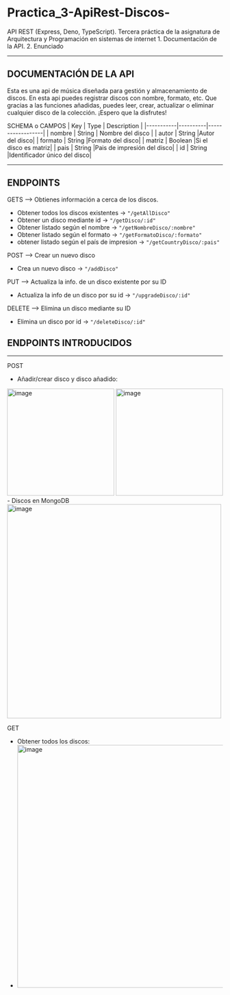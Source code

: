 # Practica_3-ApiRest-Discos-
API REST (Express, Deno, TypeScript).  Tercera práctica de la asignatura de Arquitectura y Programación en sistemas de internet
      1. Documentación de la API.
      2. Enunciado 
____________________________________________________________
DOCUMENTACIÓN DE LA API
------------------------------------------------------------
Esta es una api de música diseñada para gestión y almacenamiento de discos. En esta api puedes registrar discos con nombre, formato, 
etc. Que gracias a las funciones añadidas, puedes leer, crear, actualizar o eliminar cualquier disco de la colección.
¡Espero que la disfrutes!

SCHEMA o CAMPOS
|    Key    |    Type  |    Description   |
|-----------|----------|------------------|
|   nombre  |  String  | Nombre del disco |
|   autor   |  String  |Autor del disco|
|  formato  |  String  |Formato del disco|
|  matriz   |  Boolean |Si el disco es matriz|
|    pais   |  String  |Pais de impresión del disco|
|    id     |  String  |Identificador único del disco|
_____________________________________________________________
## ENDPOINTS
GETS --> Obtienes información a cerca de los discos.
- Obtener todos los discos existentes -> ``` "/getAllDisco" ```
- Obtener un disco mediante id -> ``` "/getDisco/:id" ```
- Obtener listado según el nombre -> ``` "/getNombreDisco/:nombre" ```
- Obtener listado según el formato -> ``` "/getFormatoDisco/:formato" ```
- obtener listado según el país de impresion -> ``` "/getCountryDisco/:pais" ```

POST --> Crear un nuevo disco
- Crea un nuevo disco -> ``` "/addDisco" ```

PUT --> Actualiza la info. de un disco existente por su ID
- Actualiza la info de un disco por su id -> ``` "/upgradeDisco/:id" ```

DELETE --> Elimina un disco mediante su ID
- Elimina un disco por id -> ``` "/deleteDisco/:id" ```

## ENDPOINTS INTRODUCIDOS
----------------------------------------------------------
POST
- Añadir/crear disco y disco añadido:
<img width="250" alt="image" src="https://github.com/pbloGlez/Practica_3/assets/113451860/9ce96ec7-3416-421b-98d3-09de46e11479">
<img width="250" alt="image" src="https://github.com/pbloGlez/Practica_3/assets/113451860/4ea176bc-b472-4d6b-b625-2f593ddddbd9">
- Discos en MongoDB
<img width="500" alt="image" src="https://github.com/pbloGlez/Practica_3/assets/113451860/0a5d8faf-2c27-44f3-8140-19251799d4c6">

GET
- Obtener todos los discos:
- <img width="567" alt="image" src="https://github.com/pbloGlez/Practica_3/assets/113451860/651052bb-c75b-4ee9-a95a-198873d71846">

  

      
      








